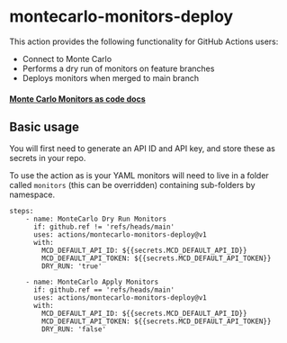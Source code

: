# montecarlo-monitors-deploy

This action provides the following functionality for GitHub Actions users:
- Connect to Monte Carlo
- Performs a dry run of monitors on feature branches
- Deploys monitors when merged to main branch

#### [Monte Carlo Monitors as code docs](https://docs.getmontecarlo.com/docs/monitors-as-code)

## Basic usage

You will first need to generate an API ID and API key, and store these as secrets in your repo.

To use the action as is your YAML monitors will need to live in a folder called `monitors` (this can be overridden) 
containing sub-folders by namespace. 

```
steps:       
    - name: MonteCarlo Dry Run Monitors
      if: github.ref != 'refs/heads/main'
      uses: actions/montecarlo-monitors-deploy@v1
      with:
        MCD_DEFAULT_API_ID: ${{secrets.MCD_DEFAULT_API_ID}}
        MCD_DEFAULT_API_TOKEN: ${{secrets.MCD_DEFAULT_API_TOKEN}}     
        DRY_RUN: 'true'  
       
    - name: MonteCarlo Apply Monitors
      if: github.ref == 'refs/heads/main'
      uses: actions/montecarlo-monitors-deploy@v1
      with:
        MCD_DEFAULT_API_ID: ${{secrets.MCD_DEFAULT_API_ID}}
        MCD_DEFAULT_API_TOKEN: ${{secrets.MCD_DEFAULT_API_TOKEN}}     
        DRY_RUN: 'false'  
```

